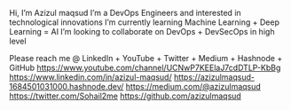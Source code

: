Hi, I’m Azizul maqsud
I’m a DevOps Engineers and interested in technological innovations
I’m currently learning Machine Learning + Deep Learning = AI
I’m looking to collaborate on DevOps + DevSecOps in high level

Please reach me @ LinkedIn + YouTube + Twitter + Medium + Hashnode + GitHub
https://www.youtube.com/channel/UCNwP7KEElaJ7cdDTLP-KbBg
https://www.linkedin.com/in/azizul-maqsud/
https://azizulmaqsud-1684501031000.hashnode.dev/
https://medium.com/@azizulmaqsud
https://twitter.com/Sohail2me
https://github.com/azizulmaqsud



